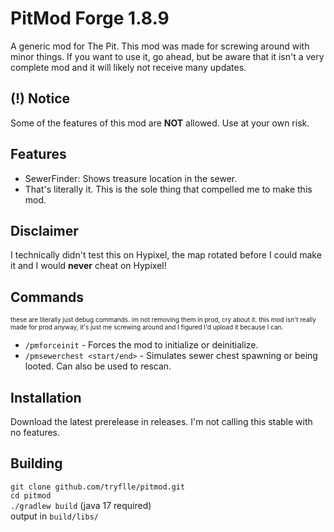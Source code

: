 # PitMod Forge 1.8.9
A generic mod for The Pit. This mod was made for screwing around with minor things. If you want to use it, go ahead, but be aware that it isn't a very complete mod and it  will likely not receive many updates.
## (!) Notice
Some of the features of this mod are **NOT** allowed. Use at your own risk.
## Features
- SewerFinder: Shows treasure location in the sewer.
- That's literally it. This is the sole thing that compelled me to make this mod.
## Disclaimer
I technically didn't test this on Hypixel, the map rotated before I could make it and I would **never** cheat on Hypixel!
## Commands
<font size="1">these are literally just debug commands. im not removing them in prod, cry about it. this mod isn't really made for prod anyway, it's just me screwing around and I figured I'd upload it because I can.</font>
- `/pmforceinit` - Forces the mod to initialize or deinitialize.
- `/pmsewerchest <start/end>` - Simulates sewer chest spawning or being looted. Can also be used to rescan.
## Installation
Download the latest prerelease in releases. I'm not calling this stable with no features.
## Building
`git clone github.com/tryflle/pitmod.git` <br >
`cd pitmod` <br >
`./gradlew build` (java 17 required) <br >
output in `build/libs/`
